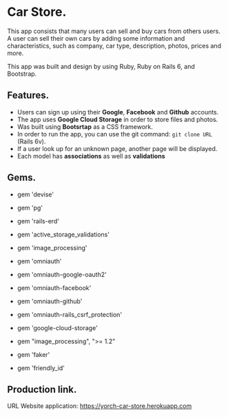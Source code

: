 # Car Store.

This app consists that many users can sell and buy cars from others users.
A user can sell their own cars by adding some information and characteristics, 
such as company, car type, description, photos, prices and more.

This app was built and design by using Ruby, Ruby on Rails 6, and Bootstrap.

## Features.

* Users can sign up using their **Google**, **Facebook** and **Github** accounts.
* The app uses **Google Cloud Storage** in order to store files and photos.
* Was built using **Bootsrtap** as a CSS framework.
* In order to run the app, you can use the git command: `git clone URL` (Rails 6v).
* If a user look up for an unknown page, another page will be displayed.
* Each model has **associations** as well as **validations**

## Gems.

* gem 'devise'

* gem 'pg'

* gem 'rails-erd'

* gem 'active_storage_validations'

* gem 'image_processing'

* gem 'omniauth'
* gem 'omniauth-google-oauth2'
* gem 'omniauth-facebook'
* gem 'omniauth-github'
* gem 'omniauth-rails_csrf_protection'

* gem 'google-cloud-storage'

* gem "image_processing", ">= 1.2"
* gem 'faker'
* gem 'friendly_id'

## Production link.

URL Website application: https://yorch-car-store.herokuapp.com

